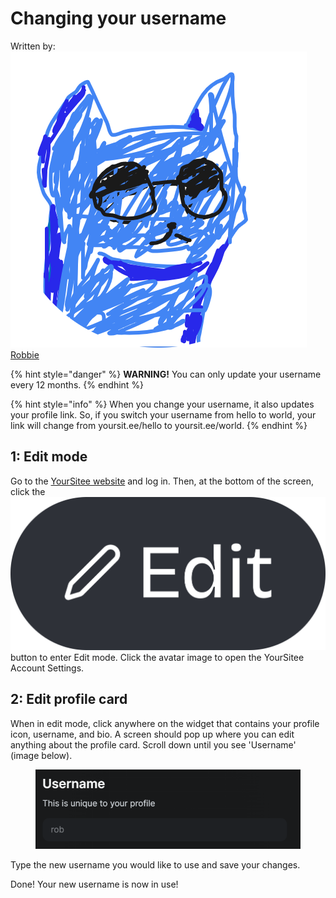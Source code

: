 # Changing your username

Written by: <img src="../.gitbook/assets/contributors/robskan.png" data-size="line"> [Robbie](../about/contributors.md#robskan-project-lead)

{% hint style="danger" %}
**WARNING!** You can only update your username every 12 months.
{% endhint %}

{% hint style="info" %}
When you change your username, it also updates your profile link. So, if you switch your username from hello to world, your link will change from yoursit.ee/hello to yoursit.ee/world.
{% endhint %}

## 1: Edit mode

Go to the [YourSitee website](https://yoursit.ee) and log in. Then, at the bottom of the screen, click the <img src="../.gitbook/assets/Edit%20Button%20(1).png" alt="" data-size="line"> button to enter Edit mode. Click the avatar image to open the YourSitee Account Settings.

## 2: Edit profile card

When in edit mode, click anywhere on the widget that contains your profile icon, username, and bio. A screen should pop up where you can edit anything about the profile card. Scroll down until you see 'Username' (image below).

<figure><img src="../.gitbook/assets/chrome_CASRbiBAb0.png"><figcaption></figcaption></figure>

Type the new username you would like to use and save your changes.

Done! Your new username is now in use!
